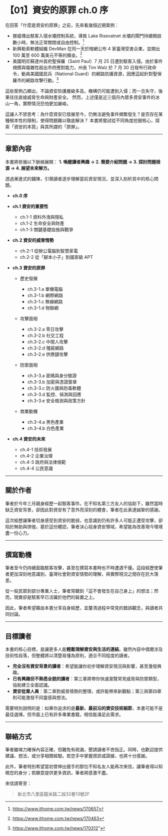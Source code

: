 # 【01】資安的原罪 ch.0 序

在回答「什麼是資安的原罪」之前，先來看幾個近期案例：

* 挪威傳出駭客入侵水壩控制系統，導致 Lake Risevatnet 水壩的閘門持續開啟數小時，無法正常關閉或自由控制。[^1]
* 新興勒索軟體組織 DevMan 在同一天於暗網公布 4 家臺灣受害企業，並開出 100 萬至 600 萬美元不等的贖金。[^2]
* 美國明尼蘇達州首府聖保羅（Saint Paul）7 月 25 日遭到駭客入侵。由於事件規模與複雜性超出市府應對能力，州長 Tim Walz 於 7 月 30 日發布行政命令，動員美國國民兵（National Guard）的網路防護資源，因應這起針對聖保羅市的網路攻擊行動。[^3]

這些案例凸顯出，不論資安防護層級多高，機構仍可能遭到入侵；而一旦失守，後果往往直接威脅生命與財產安全。
然而，上述僅是近三個月內眾多資安事件的冰山一角，實際情況恐怕更加嚴峻。

這讓人不禁思考：為什麼資安已發展至今，仍無法避免事件頻繁發生？是否存在某種根本性的限制，使得問題難以徹底解決？
本書將嘗試從不同角度挖掘核心，探索「資安的本質」與其所謂的「原罪」。

---

## 章節內容

本書將依循以下脈絡展開：
**1. 喚醒讀者興趣 → 2. 簡要介紹問題 → 3. 探討問題根源 → 4. 展望未來解方。**

透過漸進式的鋪陳，引領讀者逐步理解當前資安現況，並深入剖析其中的核心問題。

* **ch.0 序**
* **ch.1 資安的重要性**

  * ch.1-1 資料外洩與隱私
  * ch.1-2 生命安全與財產
  * ch.1-3 關鍵基礎設施與戰爭
* **ch.2 資安的威脅情勢**

  * ch.2-1 從辦公電腦到智慧家電
  * ch.2-2 從「腳本小子」到國家級 APT
* **ch.3 資安的原罪**

  * 歷史發展

    * ch.3-1.a 單機電腦
    * ch.3-1.b 網際網路
    * ch.3-1.c 無線網路
    * ch.3-1.d 物聯網
  * 攻擊面相

    * ch.3-2.a 零日攻擊
    * ch.3-2.b 社交工程
    * ch.3-2.c 中間人攻擊
    * ch.3-2.d 殭屍網路
    * ch.3-2.e 供應鏈攻擊
  * 防禦面相

    * ch.3-3.a 密碼與身分驗證
    * ch.3-3.b 加密與憑證簽章
    * ch.3-3.c 防火牆與防毒軟體
    * ch.3-3.d 監控、偵測與回應
    * ch.3-3.e 安全檢測與政策方針
  * 商業動機

    * ch.3-4.a 黑色產業
    * ch.3-4.b 白色產業
* **ch.4 資安的未來**

  * ch.4-1 技術發展
  * ch.4-2 企業治理
  * ch.4-3 政府與法律規範
  * ch.4-4 公民意識

---

## 關於作者

筆者於今年三月親身經歷一起駭客事件。在不知名第三方友人的協助下，雖然當時缺乏資安背景，卻因此對資安有了意外而深刻的體會，筆者在此表達誠摯的感謝。

這次經歷讓筆者切身感受到資安的脆弱，也意識到仍有許多人可能正遭受攻擊，卻陷於無助與徬徨。基於這份體認，筆者決心投身資安領域，希望能為改善現今環境盡一份心力。

---

## 撰寫動機

筆者至今仍持續面臨駭客攻擊，甚至在撰寫本書時也不時遭遇干擾。這段經歷使筆者更加深刻地意識到，臺灣社會對資安情勢的理解，與實際現況之間存在巨大落差。

從一般民眾到部分專業人士，筆者常聽到「這不會發生在自己身上」的想法；然而，現實卻是駭客早已活躍於他們的裝置之上。

因此，筆者希望藉由本書分享自身經歷，並釐清過程中常見的錯誤觀念，與讀者共同討論。

---

## 目標讀者

本書的核心目標，是讓更多人能**輕鬆理解資安與生活的連結**。雖然內容中偶爾涉及技術性段落，但整體將以清楚易懂為原則，適合不同程度的讀者。

* **完全沒有資安背景的讀者**：希望能讓你初步理解資安現況與影響，甚至激發興趣。
* **已有興趣但不熟悉全貌的讀者**：第三章將帶你快速瀏覽常見威脅與防禦類型，協助建立全面認識。
* **資安從業人員**：第二章對威脅情勢的整理，或許能帶來新觀點；第三與第四章則可能激發不同靈感與想法。

需要特別說明的是：如果你追求的是**最新、最前沿的資安技術細節**，本書可能不是最佳選擇。但市面上已有許多專業書籍，相信能滿足此需求。

---

## 聯絡方式

筆者雖竭力確保內容正確，但難免有疏漏，懇請讀者不吝指正。同時，也歡迎提供建議、想法，或分享相關經驗。若您手中掌握資訊或證據，也將十分感謝。

此外，筆者特別希望當初曾伸出援手的那位不知名友人能再次來信，讓筆者得以知曉您的身分；若願意提供更多資訊，筆者將感激不盡。

來信請寄至：

> 新北市八里區龍米路二段32巷13號2F

[^1]: https://www.ithome.com.tw/news/170657
[^2]: https://www.ithome.com.tw/news/170463
[^3]: https://www.ithome.com.tw/news/170312"
